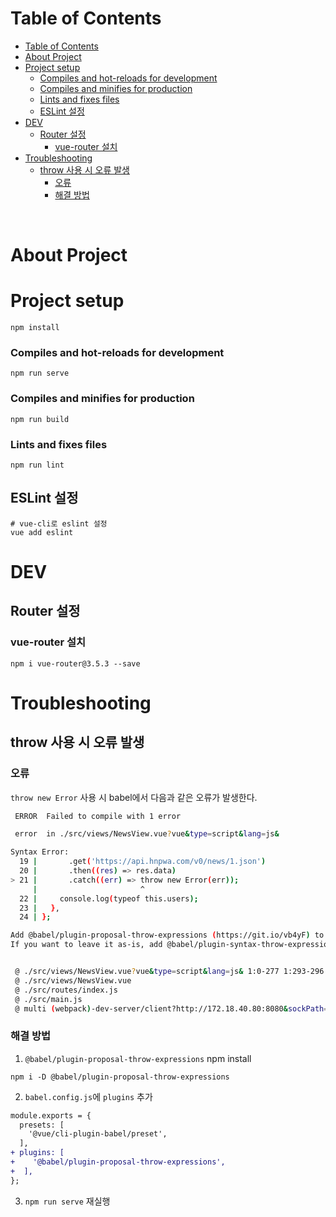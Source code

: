 # Table of Contents
- [Table of Contents](#table-of-contents)
- [About Project](#about-project)
- [Project setup](#project-setup)
    - [Compiles and hot-reloads for development](#compiles-and-hot-reloads-for-development)
    - [Compiles and minifies for production](#compiles-and-minifies-for-production)
    - [Lints and fixes files](#lints-and-fixes-files)
  - [ESLint 설정](#eslint-설정)
- [DEV](#dev)
  - [Router 설정](#router-설정)
    - [vue-router 설치](#vue-router-설치)
- [Troubleshooting](#troubleshooting)
  - [throw 사용 시 오류 발생](#throw-사용-시-오류-발생)
    - [오류](#오류)
    - [해결 방법](#해결-방법)

<br>

# About Project

# Project setup
```
npm install
```

### Compiles and hot-reloads for development
```
npm run serve
```

### Compiles and minifies for production
```
npm run build
```

### Lints and fixes files
```
npm run lint
```

## ESLint 설정
```
# vue-cli로 eslint 설정
vue add eslint
```
# DEV
## Router 설정
### vue-router 설치
```
npm i vue-router@3.5.3 --save
```

# Troubleshooting
## throw 사용 시 오류 발생
### 오류
`throw new Error` 사용 시 babel에서 다음과 같은 오류가 발생한다.
```bash
 ERROR  Failed to compile with 1 error                                                                             오전 9:04:19

 error  in ./src/views/NewsView.vue?vue&type=script&lang=js&

Syntax Error: 
  19 |       .get('https://api.hnpwa.com/v0/news/1.json')
  20 |       .then((res) => res.data)
> 21 |       .catch((err) => throw new Error(err));
     |                       ^
  22 |     console.log(typeof this.users);
  23 |   },
  24 | };

Add @babel/plugin-proposal-throw-expressions (https://git.io/vb4yF) to the 'plugins' section of your Babel config to enable transformation.
If you want to leave it as-is, add @babel/plugin-syntax-throw-expressions (https://git.io/vb4SJ) to the 'plugins' section to enable parsing.


 @ ./src/views/NewsView.vue?vue&type=script&lang=js& 1:0-277 1:293-296 1:298-572 1:298-572
 @ ./src/views/NewsView.vue
 @ ./src/routes/index.js
 @ ./src/main.js
 @ multi (webpack)-dev-server/client?http://172.18.40.80:8080&sockPath=/sockjs-node (webpack)/hot/dev-server.js ./src/main.js
```
### 해결 방법
1. `@babel/plugin-proposal-throw-expressions` npm install
```
npm i -D @babel/plugin-proposal-throw-expressions
```
2. `babel.config.js`에 `plugins` 추가
```diff
module.exports = {
  presets: [
    '@vue/cli-plugin-babel/preset',
  ],
+ plugins: [
+    '@babel/plugin-proposal-throw-expressions',
+  ],
};
```
3. `npm run serve` 재실행